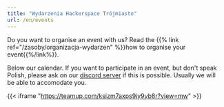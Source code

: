 ```yaml
---
title: "Wydarzenia Hackerspace Trójmiasto"
url: /en/events
---
```


Do you want to organise an event with us? Read the {{% link ref="/zasoby/organizacja-wydarzen" %}}how to organise your event{{%/link%}}.

Below our calendar.
If you want to participate in an event, but don't speak Polish, please ask on our [discord server](https://hs3.pl/join) if this is possible. Usually we will be able to accomodate you.

{{< iframe "https://teamup.com/ksizm7axps9jy9yb8r?view=mw" >}}
